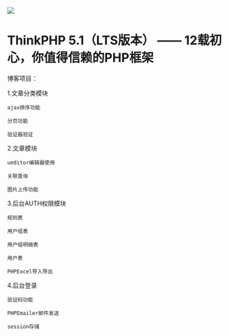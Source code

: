 ![](https://box.kancloud.cn/5a0aaa69a5ff42657b5c4715f3d49221) 

ThinkPHP 5.1（LTS版本） —— 12载初心，你值得信赖的PHP框架
===============

博客项目：

1.文章分类模块
    
    ajax排序功能
    
    分页功能
    
    验证器验证

2.文章模块

    ueditor编辑器使用
    
    关联查询
    
    图片上传功能
    
3.后台AUTH权限模块

    规则表
    
    用户组表
    
    用户组明细表
    
    用户表
    
    PHPExcel导入导出
    
4.后台登录
    
    验证码功能
    
    PHPEmailer邮件发送
    
    session存储
